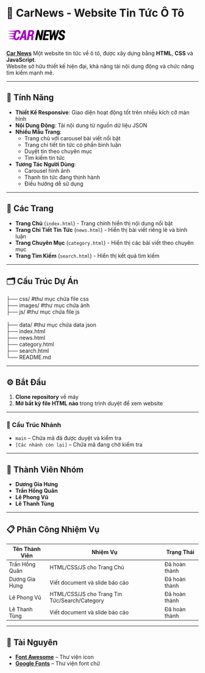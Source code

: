 # 📰 CarNews - Website Tin Tức Ô Tô

![Logo-Image](./images/logo-final.webp)

**[Car News](https://retelesk.github.io/IE104.P21.VB2/)**
Một website tin tức về ô tô, được xây dựng bằng **HTML**, **CSS** và **JavaScript**.  
Website sở hữu thiết kế hiện đại, khả năng tải nội dung động và chức năng tìm kiếm mạnh mẽ.

---

## 🚀 Tính Năng

- **Thiết Kế Responsive**: Giao diện hoạt động tốt trên nhiều kích cỡ màn hình
- **Nội Dung Động**: Tải nội dung từ nguồn dữ liệu JSON
- **Nhiều Mẫu Trang**:
  - Trang chủ với carousel bài viết nổi bật
  - Trang chi tiết tin tức có phần bình luận
  - Duyệt tin theo chuyên mục
  - Tìm kiếm tin tức
- **Tương Tác Người Dùng**:
  - Carousel hình ảnh
  - Thanh tin tức đang thịnh hành
  - Điều hướng dễ sử dụng

---

## 📄 Các Trang

- **Trang Chủ** (`index.html`) - Trang chính hiển thị nội dung nổi bật
- **Trang Chi Tiết Tin Tức** (`news.html`) - Hiển thị bài viết riêng lẻ và bình luận
- **Trang Chuyên Mục** (`category.html`) - Hiển thị các bài viết theo chuyên mục
- **Trang Tìm Kiếm** (`search.html`) - Hiển thị kết quả tìm kiếm

---

## 🗂️ Cấu Trúc Dự Án

├── css/ #thư mục chứa file css <br>
├── images/ #thư mục chứa ảnh <br>
├── js/ #thư mục chứa file js <br>  
├── data/ #thư mục chứa data json <br>
├── index.html<br>
├── news.html<br>
├── category.html<br>
├── search.html<br>
└── README.md<br>

---

## ⚙️ Bắt Đầu

1. **Clone repository** về máy
2. **Mở bất kỳ file HTML nào** trong trình duyệt để xem website

---

### 📁 Cấu Trúc Nhánh

- `main` – Chứa mã đã được duyệt và kiểm tra
- `[Các nhánh còn lại]` – Chứa mã đang chờ kiểm tra

---

## 👥 Thành Viên Nhóm

- **Dương Gia Hưng**
- **Trần Hồng Quân**
- **Lê Phong Vũ**
- **Lê Thanh Tùng**

---

## 📋 Phân Công Nhiệm Vụ

| Tên Thành Viên | Nhiệm Vụ                                      | Trạng Thái    |
| -------------- | --------------------------------------------- | ------------- |
| Trần Hồng Quân | HTML/CSS/JS cho Trang Chủ                     | Đã hoàn thành |
| Dương Gia Hưng | Viết document và slide báo cáo                | Đã hoàn thành |
| Lê Phong Vũ    | HTML/CSS/JS cho Trang Tin Tức/Search/Category | Đã hoàn thành |
| Lê Thanh Tùng  | Viết document và slide báo cáo                | Đã hoàn thành |

---

## 🔗 Tài Nguyên

- **[Font Awesome](https://fontawesome.com/)** – Thư viện icon
- **[Google Fonts](https://fonts.google.com/)** – Thư viện font chữ
